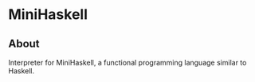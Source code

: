 # MiniHaskell
## About
Interpreter for MiniHaskell, a functional programming language similar to Haskell.
